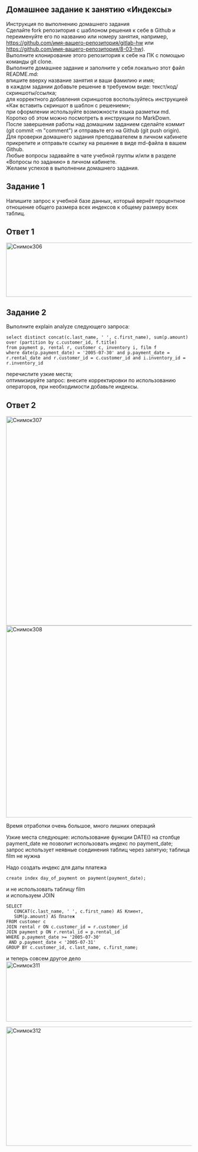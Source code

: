 ## Домашнее задание к занятию «Индексы»  
Инструкция по выполнению домашнего задания  
Сделайте fork репозитория c шаблоном решения к себе в Github и переименуйте его по названию или номеру занятия, например, https://github.com/имя-вашего-репозитория/gitlab-hw или https://github.com/имя-вашего-репозитория/8-03-hw).  
Выполните клонирование этого репозитория к себе на ПК с помощью команды git clone.  
Выполните домашнее задание и заполните у себя локально этот файл README.md:  
впишите вверху название занятия и ваши фамилию и имя;  
в каждом задании добавьте решение в требуемом виде: текст/код/скриншоты/ссылка;  
для корректного добавления скриншотов воспользуйтесь инструкцией «Как вставить скриншот в шаблон с решением»;  
при оформлении используйте возможности языка разметки md. Коротко об этом можно посмотреть в инструкции по MarkDown.  
После завершения работы над домашним заданием сделайте коммит (git commit -m "comment") и отправьте его на Github (git push origin).  
Для проверки домашнего задания преподавателем в личном кабинете прикрепите и отправьте ссылку на решение в виде md-файла в вашем Github.  
Любые вопросы задавайте в чате учебной группы и/или в разделе «Вопросы по заданию» в личном кабинете.  
Желаем успехов в выполнении домашнего задания.  

## Задание 1  
Напишите запрос к учебной базе данных, который вернёт процентное отношение общего размера всех индексов к общему размеру всех таблиц. 

## Ответ 1  
<img width="782" height="147" alt="Снимок306" src="https://github.com/user-attachments/assets/edb25fa1-c5bf-4df5-bb9a-741aa707d810" />




## Задание 2  
Выполните explain analyze следующего запроса:  
 ```
select distinct concat(c.last_name, ' ', c.first_name), sum(p.amount) over (partition by c.customer_id, f.title)
from payment p, rental r, customer c, inventory i, film f
where date(p.payment_date) = '2005-07-30' and p.payment_date = r.rental_date and r.customer_id = c.customer_id and i.inventory_id = r.inventory_id
 ``` 
перечислите узкие места;  
оптимизируйте запрос: внесите корректировки по использованию операторов, при необходимости добавьте индексы.  
## Ответ 2
<img width="904" height="568" alt="Снимок307" src="https://github.com/user-attachments/assets/8252cb0e-4a7f-4022-956c-b16ca821f0f9" />

<img width="1556" height="521" alt="Снимок308" src="https://github.com/user-attachments/assets/1aa6d107-39f5-466b-87b1-9bc42cdf2782" />

Время отработки очень большое, много лишних операций

Узкие места следующие: 
использование функции DATE() на столбце payment_date не позволит использовать индекс по payment_date;  
запрос использует неявные соединения таблиц через запятую; 
таблица film не нужна


Надо создать индекс для даты платежа  
 ```
create index day_of_payment on payment(payment_date);
 ```
и не использовать таблицу film  
и используем JOIN  
 ```
SELECT 
    CONCAT(c.last_name, ' ', c.first_name) AS Клиент, 
    SUM(p.amount) AS Платеж
FROM customer c
JOIN rental r ON c.customer_id = r.customer_id 
JOIN payment p ON r.rental_id = p.rental_id  
WHERE p.payment_date >= '2005-07-30' 
  AND p.payment_date < '2005-07-31'  
GROUP BY c.customer_id, c.last_name, c.first_name;  
 ```

и теперь совсем другое дело   
<img width="615" height="163" alt="Снимок311" src="https://github.com/user-attachments/assets/a5c6b7a4-710d-4941-851e-21aa49a526cd" />

<img width="1545" height="323" alt="Снимок312" src="https://github.com/user-attachments/assets/5ce88169-ec08-4545-8a09-809ace51fbcc" />
